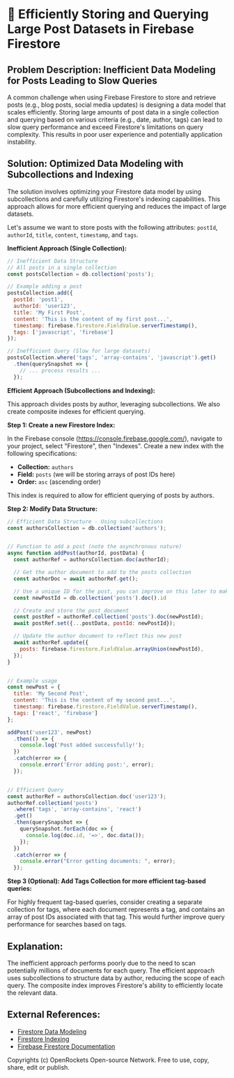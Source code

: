 # 🐞 Efficiently Storing and Querying Large Post Datasets in Firebase Firestore


## Problem Description:  Inefficient Data Modeling for Posts Leading to Slow Queries

A common challenge when using Firebase Firestore to store and retrieve posts (e.g., blog posts, social media updates) is designing a data model that scales efficiently.  Storing large amounts of post data in a single collection and querying based on various criteria (e.g., date, author, tags) can lead to slow query performance and exceed Firestore's limitations on query complexity.  This results in poor user experience and potentially application instability.


## Solution:  Optimized Data Modeling with Subcollections and Indexing

The solution involves optimizing your Firestore data model by using subcollections and carefully utilizing Firestore's indexing capabilities. This approach allows for more efficient querying and reduces the impact of large datasets.

Let's assume we want to store posts with the following attributes: `postId`, `authorId`, `title`, `content`, `timestamp`, and `tags`.

**Inefficient Approach (Single Collection):**

```javascript
// Inefficient Data Structure
// All posts in a single collection
const postsCollection = db.collection('posts');

// Example adding a post
postsCollection.add({
  postId: 'post1',
  authorId: 'user123',
  title: 'My First Post',
  content: 'This is the content of my first post...',
  timestamp: firebase.firestore.FieldValue.serverTimestamp(),
  tags: ['javascript', 'firebase']
});

// Inefficient Query (Slow for large datasets)
postsCollection.where('tags', 'array-contains', 'javascript').get()
  .then(querySnapshot => {
    // ... process results ...
  });
```

**Efficient Approach (Subcollections and Indexing):**

This approach divides posts by author, leveraging subcollections.  We also create composite indexes for efficient querying.

**Step 1:  Create a new Firestore Index:**

In the Firebase console (https://console.firebase.google.com/), navigate to your project, select "Firestore", then "Indexes". Create a new index with the following specifications:

* **Collection:** `authors`
* **Field:** `posts` (we will be storing arrays of post IDs here)
* **Order:** `asc` (ascending order)

This index is required to allow for efficient querying of posts by authors.


**Step 2: Modify Data Structure:**

```javascript
// Efficient Data Structure - Using subcollections
const authorsCollection = db.collection('authors');


// Function to add a post (note the asynchronous nature)
async function addPost(authorId, postData) {
  const authorRef = authorsCollection.doc(authorId);

  // Get the author document to add to the posts collection
  const authorDoc = await authorRef.get();

  // Use a unique ID for the post, you can improve on this later to make unique post IDs
  const newPostId = db.collection('posts').doc().id

  // Create and store the post document
  const postRef = authorRef.collection('posts').doc(newPostId);
  await postRef.set({...postData, postId: newPostId});

  // Update the author document to reflect this new post
  await authorRef.update({
    posts: firebase.firestore.FieldValue.arrayUnion(newPostId),
  });
}


// Example usage
const newPost = {
  title: 'My Second Post',
  content: 'This is the content of my second post...',
  timestamp: firebase.firestore.FieldValue.serverTimestamp(),
  tags: ['react', 'firebase']
};

addPost('user123', newPost)
  .then(() => {
    console.log('Post added successfully!');
  })
  .catch(error => {
    console.error('Error adding post:', error);
  });


// Efficient Query
const authorRef = authorsCollection.doc('user123');
authorRef.collection('posts')
  .where('tags', 'array-contains', 'react')
  .get()
  .then(querySnapshot => {
    querySnapshot.forEach(doc => {
      console.log(doc.id, '=>', doc.data());
    });
  })
  .catch(error => {
    console.error("Error getting documents: ", error);
  });

```

**Step 3 (Optional): Add Tags Collection for more efficient tag-based queries:**

For highly frequent tag-based queries, consider creating a separate collection for tags, where each document represents a tag, and contains an array of post IDs associated with that tag.  This would further improve query performance for searches based on tags.

## Explanation:

The inefficient approach performs poorly due to the need to scan potentially millions of documents for each query. The efficient approach uses subcollections to structure data by author, reducing the scope of each query.  The composite index improves Firestore's ability to efficiently locate the relevant data.


## External References:

* [Firestore Data Modeling](https://firebase.google.com/docs/firestore/data-model)
* [Firestore Indexing](https://firebase.google.com/docs/firestore/query-data/indexing)
* [Firebase Firestore Documentation](https://firebase.google.com/docs/firestore)


Copyrights (c) OpenRockets Open-source Network. Free to use, copy, share, edit or publish.

